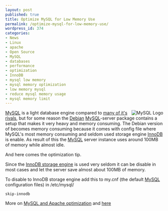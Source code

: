 ```yaml
---
layout: post
published: true
title: Optimize MySQL for Low Memory Use
permalink: /optimize-mysql-for-low-memory-use/
wordpress_id: 374
categories:
- News
- Linux
- apache
- Open Source
- MySQL
- databases
- performance
- optimization
- InnoDB
- mysql low memory
- mysql memory optimization
- low memory mysql
- reduce mysql memory usage
- mysql memory limit
---
```

<img align="right" id="image287" src="http://lh5.ggpht.com/-chyHJqN6-00/UVl9zq_VU7I/AAAAAAAAFnI/H-2MNBUylVw/200px-mysql.svg.png" alt="MySQL Logo" /><a href="http://en.wikipedia.org/wiki/MySQL">MySQL</a> is a light database engine compared to <a href="http://en.wikipedia.org/wiki/Comparison_of_relational_database_management_systems">many of it's rivals</a>, but for some reason the <a href="http://en.wikipedia.org/wiki/Debian">Debian</a> <a href="http://www.mysql.com/">MySQL</a>-server package contains a setup that makes it very heavy and memory consuming. The Debian version of becomes memory consuming because it comes with config file where MySQL's most memory consuming and seldom used storage engine <a href="http://en.wikipedia.org/wiki/Innodb">InnoDB</a> is enable. As result of this the <a href="http://www.mysql.com/">MySQL</a> server instance uses around 100MB of memory while almost idle. 

And here comes the optimization tip. 

Since the <a href="http://en.wikipedia.org/wiki/Innodb">InnoDB storage engine</a> is used very seldom it can be disable in most cases and let the server save almost about 100MB of memory.

To disable to InnoDB storage engine add this to my.cnf (the default <a href="http://www.mysql.com/">MySQL</a> configuration files) in /etc/mysql/

```
skip-innodb
```



More on <a href="http://emergent.urbanpug.com/?p=60">MySQL and Apache optimization</a> and <a href="http://emergent.urbanpug.com/?p=61">here</a>


